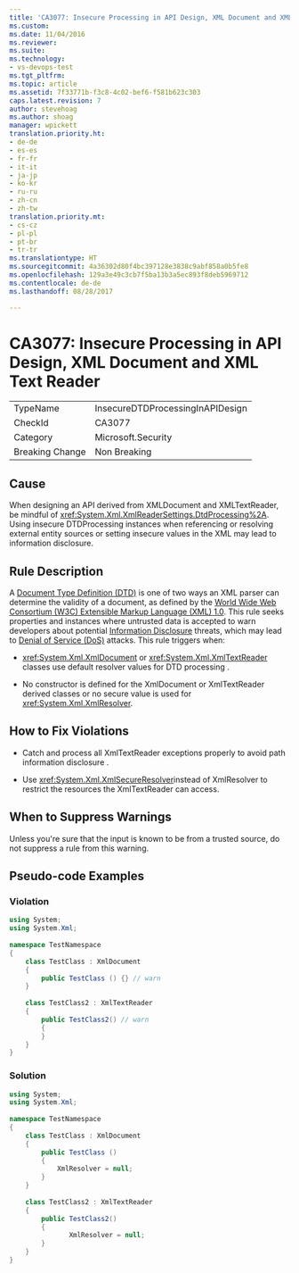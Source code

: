 ```yaml
---
title: 'CA3077: Insecure Processing in API Design, XML Document and XML Text Reader | Microsoft Docs'
ms.custom: 
ms.date: 11/04/2016
ms.reviewer: 
ms.suite: 
ms.technology:
- vs-devops-test
ms.tgt_pltfrm: 
ms.topic: article
ms.assetid: 7f33771b-f3c8-4c02-bef6-f581b623c303
caps.latest.revision: 7
author: stevehoag
ms.author: shoag
manager: wpickett
translation.priority.ht:
- de-de
- es-es
- fr-fr
- it-it
- ja-jp
- ko-kr
- ru-ru
- zh-cn
- zh-tw
translation.priority.mt:
- cs-cz
- pl-pl
- pt-br
- tr-tr
ms.translationtype: HT
ms.sourcegitcommit: 4a36302d80f4bc397128e3838c9abf858a0b5fe8
ms.openlocfilehash: 129a3e49c3cb7f5ba13b3a5ec893f8deb5969712
ms.contentlocale: de-de
ms.lasthandoff: 08/28/2017

---
```

# <a name="ca3077-insecure-processing-in-api-design-xml-document-and-xml-text-reader"></a>CA3077: Insecure Processing in API Design, XML Document and XML Text Reader
|||  
|-|-|  
|TypeName|InsecureDTDProcessingInAPIDesign|  
|CheckId|CA3077|  
|Category|Microsoft.Security|  
|Breaking Change|Non Breaking|  
  
## <a name="cause"></a>Cause  
 When designing an API derived from XMLDocument and XMLTextReader, be mindful of <xref:System.Xml.XmlReaderSettings.DtdProcessing%2A>.  Using insecure DTDProcessing instances when referencing or resolving external entity sources or setting insecure values in the XML may lead to information disclosure.  
  
## <a name="rule-description"></a>Rule Description  
 A [Document Type Definition (DTD)](https://msdn.microsoft.com/en-us/library/aa468547.aspx) is one of two ways an XML parser can determine the validity of a document, as defined by the  [World Wide Web Consortium (W3C) Extensible Markup Language (XML) 1.0](http://www.w3.org/TR/2008/REC-xml-20081126/). This rule seeks properties and instances where untrusted data is accepted to warn developers about potential [Information Disclosure](/dotnet/framework/wcf/feature-details/information-disclosure) threats, which may lead to [Denial of Service (DoS)](/dotnet/framework/wcf/feature-details/denial-of-service) attacks. This rule triggers when:  
  
-   <xref:System.Xml.XmlDocument> or <xref:System.Xml.XmlTextReader> classes use default resolver values for DTD processing    .  
  
-   No constructor is defined for the XmlDocument or XmlTextReader derived classes or no secure value is used for <xref:System.Xml.XmlResolver>.  
  
## <a name="how-to-fix-violations"></a>How to Fix Violations  
  
-   Catch and process all XmlTextReader exceptions properly to avoid path information disclosure    .  
  
-   Use <xref:System.Xml.XmlSecureResolver>instead of XmlResolver to restrict the resources the XmlTextReader can  access.  
  
## <a name="when-to-suppress-warnings"></a>When to Suppress Warnings  
 Unless you're sure that the input is known to be from a trusted source, do not suppress a rule from this warning.  
  
## <a name="pseudo-code-examples"></a>Pseudo-code Examples  
  
### <a name="violation"></a>Violation  
  
```csharp  
using System;   
using System.Xml;   
  
namespace TestNamespace   
{   
    class TestClass : XmlDocument    
    {   
        public TestClass () {} // warn   
    }   
  
    class TestClass2 : XmlTextReader    
    {       
        public TestClass2() // warn   
        {   
        }   
    }   
}  
```  
  
### <a name="solution"></a>Solution  
  
```csharp  
using System;   
using System.Xml;   
  
namespace TestNamespace   
{   
    class TestClass : XmlDocument    
    {   
        public TestClass ()    
        {   
            XmlResolver = null;   
        }   
    }   
  
    class TestClass2 : XmlTextReader    
    {       
        public TestClass2()    
        {   
               XmlResolver = null;   
        }   
    }   
}  
```
